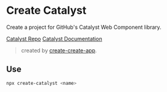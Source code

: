 # Create Catalyst

Create a project for GitHub's Catalyst Web Component library.

[Catalyst Repo](https://github.com/github/catalyst)
[Catalyst Documentation](https://github.github.io/catalyst/guide/introduction)

> created by [create-create-app](https://github.com/uetchy/create-create-app/blob/master/README.md).

## Use

```bash
npx create-catalyst <name>
```

